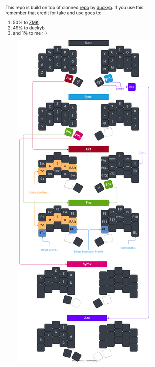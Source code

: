 This repo is build on top of clonned [repo](https://github.com/duckyb/zmk-sweep) by [duckyb](https://github.com/duckyb). 
If you use this remember that credit for take and use goes to:
1) 50% to [ZMK](https://github.com/zmkfirmware/zmk)
2) 49% to duckyb
3) and 1% to me :-)

<div align="center">
  <img src="./custom.drawio.svg">
</div>
